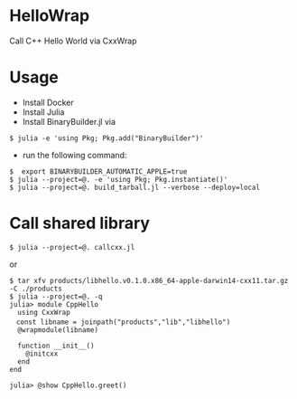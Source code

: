 # HelloWrap
Call C++ Hello World via CxxWrap

# Usage

- Install Docker
- Install Julia
- Install BinaryBuilder.jl via

```console
$ julia -e 'using Pkg; Pkg.add("BinaryBuilder")'
```

- run the following command:

```console
$  export BINARYBUILDER_AUTOMATIC_APPLE=true
$ julia --project=@. -e 'using Pkg; Pkg.instantiate()'
$ julia --project=@. build_tarball.jl --verbose --deploy=local
```

# Call shared library

```console
$ julia --project=@. callcxx.jl
```

or

```console
$ tar xfv products/libhello.v0.1.0.x86_64-apple-darwin14-cxx11.tar.gz -C ./products
$ julia --project=@. -q
julia> module CppHello
  using CxxWrap
　const libname = joinpath("products","lib","libhello")
  @wrapmodule(libname)

  function __init__()
    @initcxx
  end
end

julia> @show CppHello.greet()
```
